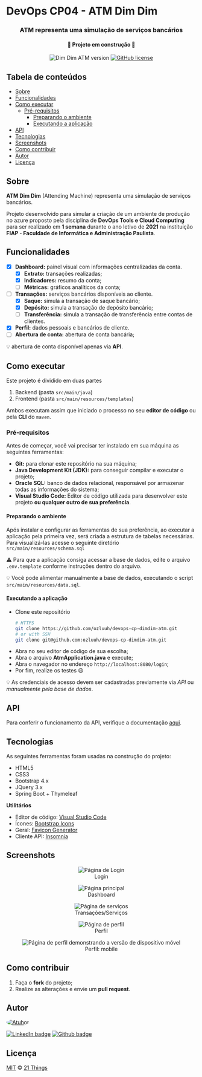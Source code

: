 # DevOps CP04 - ATM Dim Dim

<div align="center">
<h3>ATM representa uma simulação de serviços bancários</h3>

<h4>&#x1F6A7; Projeto em construção &#x1F6A7;</h4>

<p>
<img alt="Dim Dim ATM version" src="https://img.shields.io/static/v1?label=version&message=1.0&color=blue&style=flat-square" />

<a href="https://github.com/ozluuh/devops-cp-dimdim-atm/blob/main/LICENSE">
    <img alt="GitHub license" src="https://img.shields.io/github/license/ozluuh/devops-cp-dimdim-atm?style=flat-square" />
</a>
</p>
</div>

## Tabela de conteúdos

- [Sobre](#sobre)
- [Funcionalidades](#funcionalidades)
- [Como executar](#como-executar)
  - [Pré-requisitos](#pré-requisitos)
    - [Preparando o ambiente](#preparando-o-ambiente)
    - [Executando a aplicação](#executando-a-aplicação)
- [API](#api)
- [Tecnologias](#tecnologias)
- [Screenshots](#screenshots)
- [Como contribuir](#como-contribuir)
- [Autor](#autor)
- [Licença](#licença)

## Sobre

**ATM Dim Dim** (Attending Machine) representa uma simulação de serviços bancários.

Projeto desenvolvido para simular a criação de um ambiente de produção no azure proposto pela disciplina de **DevOps Tools e Cloud Computing** para ser realizado em **1 semana** durante o ano letivo de **2021** na instituição **FIAP - Faculdade de Informática e Administração Paulista**.

## Funcionalidades

- [x] **Dashboard:** painel visual com informações centralizadas da conta.
  - [x] **Extrato:** transações realizadas;
  - [x] **Indicadores:** resumo da conta;
  - [ ] **Métricas:** gráficos analíticos da conta;
- [ ] **Transações:** serviços bancários disponíveis ao cliente.
  - [x] **Saque:** simula a transação de saque bancário;
  - [x] **Depósito:** simula a transação de depósito bancário;
  - [ ] **Transferência:** simula a transação de transferência entre contas de clientes.
- [x] **Perfil:** dados pessoais e bancários de cliente.
- [ ] **Abertura de conta:** abertura de conta bancária;

&#x1F4A1; abertura de conta disponível apenas via **API**.

## Como executar

Este projeto é dividido em duas partes

1. Backend (pasta `src/main/java`)
2. Frontend (pasta `src/main/resources/templates`)

Ambos executam assim que iniciado o processo no seu **editor de código** ou pela **CLI** do `maven`.

### Pré-requisitos

Antes de começar, você vai precisar ter instalado em sua máquina as seguintes ferramentas:

- **Git:** para clonar este repositório na sua máquina;
- **Java Development Kit (JDK):** para conseguir compilar e executar o projeto;
- **Oracle SQL:** banco de dados relacional, responsável por armazenar todas as informações do sistema;
- **Visual Studio Code:** Editor de código utilizada para desenvolver este projeto **ou qualquer outro de sua preferência**.

#### Preparando o ambiente

Após instalar e configurar as ferramentas de sua preferência, ao executar a aplicação pela primeira vez, será criada a estrutura de tabelas necessárias. Para visualizá-las acesse o seguinte diretório `src/main/resources/schema.sql`

:warning: Para que a aplicação consiga acessar a base de dados, edite o arquivo `.env.template` conforme instruções dentro do arquivo.

&#x1F4A1; Você pode alimentar manualmente a base de dados, executando o script `src/main/resources/data.sql`.

#### Executando a aplicação

- Clone este repositório
  ```bash
  # HTTPS
  git clone https://github.com/ozluuh/devops-cp-dimdim-atm.git
  # or with SSH
  git clone git@github.com:ozluuh/devops-cp-dimdim-atm.git
  ```
- Abra no seu editor de código de sua escolha;
- Abra o arquivo **AtmApplication.java** e execute;
- Abra o navegador no endereço `http://localhost:8080/login`;
- Por fim, realize os testes &#x1F603;

&#x1F4A1; As credenciais de acesso devem ser cadastradas previamente via _API_ ou _manualmente pela base de dados_.

## API

Para conferir o funcionamento da API, verifique a documentação [aqui](./docs/API.md).

## Tecnologias

As seguintes ferramentas foram usadas na construção do projeto:

- HTML5
- CSS3
- Bootstrap 4.x
- JQuery 3.x
- Spring Boot + Thymeleaf

**Utilitários**

- Editor de código: [Visual Studio Code](https://code.visualstudio.com/Download)
- Ícones: [Bootstrap Icons](https://icons.getbootstrap.com/)
- Geral: [Favicon Generator](https://realfavicongenerator.net/)
- Cliente API: [Insomnia](https://insomnia.rest/download)

## Screenshots

<figure align="center">
  <img src="./screenshots/login.png" alt="Página de Login" />
  <figcaption>Login</figcaption>
</figure>

<figure align="center">
  <img src="./screenshots/dashboard.png" alt="Página principal" />
  <figcaption>Dashboard</figcaption>
</figure>

<figure align="center">
  <img src="./screenshots/transactions.png" alt="Página de serviços" />
  <figcaption>Transações/Serviços</figcaption>
</figure>

<figure align="center">
  <img src="./screenshots/profile.png" alt="Página de perfil" />
  <figcaption>Perfil</figcaption>
</figure>

<figure align="center">
  <img src="./screenshots/mobile.png" alt="Página de perfil demonstrando a versão de dispositivo móvel" />
  <figcaption>Perfil: mobile</figcaption>
</figure>

## Como contribuir

1. Faça o **fork** do projeto;
2. Realize as alterações e envie um **pull request**.

## Autor

<a href="https://github.com/ozluuh" target="_blank" rel="noopener noreferrer">
  <img alt="Atuhor " src="https://github.com/ozluuh.png?size=200" style="border-radius:50%" />
</a>

[![LinkedIn badge](https://img.shields.io/badge/-ozluuh-blue?style=flat-square&logo=Linkedin&logoColor=white&link=www.linkedin.com/in/ozluuh)](www.linkedin.com/in/ozluuh)
[![Github badge](https://img.shields.io/badge/-ozluuh-black?style=flat-square&logo=Github&logoColor=white&link=https://github.com/ozluuh)](https://github.com/ozluuh)

## Licença

[MIT](./LICENSE) &copy; [21 Things](https://github.com/ozluuh)
